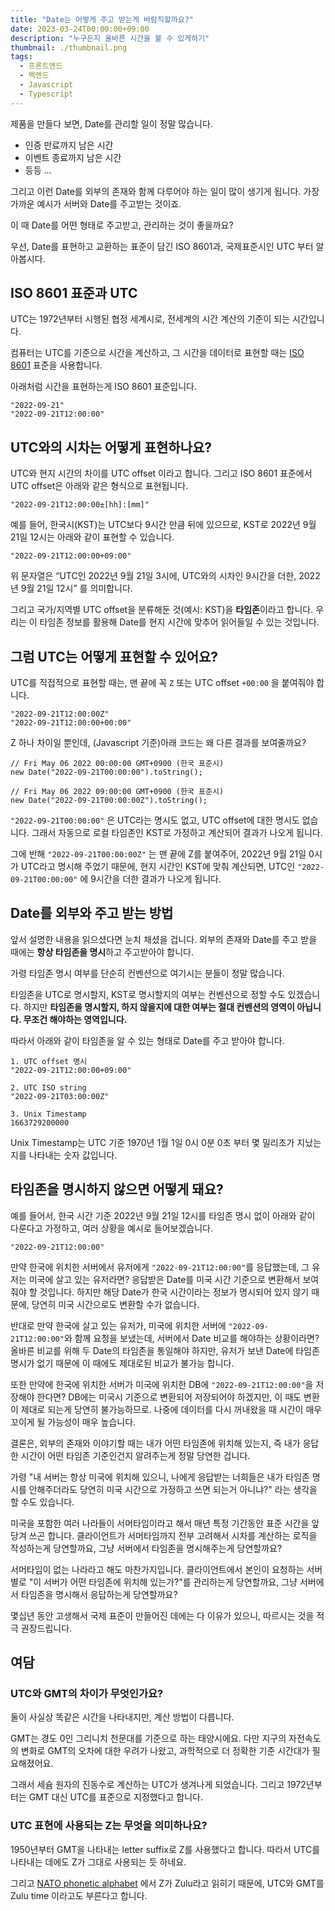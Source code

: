 ```yaml
---
title: "Date는 어떻게 주고 받는게 바람직할까요?"
date: 2023-03-24T00:00:00+09:00
description: "누구든지 올바른 시간을 볼 수 있게하기"
thumbnail: ./thumbnail.png
tags:
  - 프론트엔드
  - 백엔드
  - Javascript
  - Typescript
---
```


제품을 만들다 보면, Date를 관리할 일이 정말 많습니다.

- 인증 만료까지 남은 시간
- 이벤트 종료까지 남은 시간
- 등등 …

그리고 이런 Date를 외부의 존재와 함께 다루어야 하는 일이 많이 생기게 됩니다. 가장 가까운 예시가 서버와 Date를 주고받는 것이죠.

이 때 Date를 어떤 형태로 주고받고, 관리하는 것이 좋을까요?

우선, Date를 표현하고 교환하는 표준이 담긴 ISO 8601과, 국제표준시인 UTC 부터 알아봅시다.

## ISO 8601 표준과 UTC

UTC는 1972년부터 시행된 협정 세계시로, 전세계의 시간 계산의 기준이 되는 시간입니다.

컴퓨터는 UTC를 기준으로 시간을 계산하고, 그 시간을 데이터로 표현할 때는 [ISO 8601](https://ko.wikipedia.org/wiki/ISO_8601) 표준을 사용합니다.

아래처럼 시간을 표현하는게 ISO 8601 표준입니다.

```
"2022-09-21"
"2022-09-21T12:00:00"
```

## UTC와의 시차는 어떻게 표현하나요?

UTC와 현지 시간의 차이를 UTC offset 이라고 합니다. 그리고 ISO 8601 표준에서 UTC offset은 아래와 같은 형식으로 표현됩니다.

```
"2022-09-21T12:00:00±[hh]:[mm]"
```

예를 들어, 한국시(KST)는 UTC보다 9시간 만큼 뒤에 있으므로, KST로 2022년 9월 21일 12시는 아래와 같이 표현할 수 있습니다.

```
"2022-09-21T12:00:00+09:00"
```

위 문자열은 “UTC인 2022년 9월 21일 3시에, UTC와의 시차인 9시간을 더한, 2022년 9월 21일 12시” 를 의미합니다.

그리고 국가/지역별 UTC offset을 분류해둔 것(예시: KST)을 **타임존**이라고 합니다. 우리는 이 타임존 정보를 활용해 Date를 현지 시간에 맞추어 읽어들일 수 있는 것입니다.

## 그럼 UTC는 어떻게 표현할 수 있어요?

UTC를 직접적으로 표현할 때는, 맨 끝에 꼭 `Z` 또는 UTC offset `+00:00` 을 붙여줘야 합니다.

```
"2022-09-21T12:00:00Z"
"2022-09-21T12:00:00+00:00"
```

Z 하나 차이일 뿐인데, (Javascript 기준)아래 코드는 왜 다른 결과를 보여줄까요?

```tsx
// Fri May 06 2022 00:00:00 GMT+0900 (한국 표준시)
new Date("2022-09-21T00:00:00").toString();

// Fri May 06 2022 09:00:00 GMT+0900 (한국 표준시)
new Date("2022-09-21T00:00:00Z").toString();
```

`"2022-09-21T00:00:00"` 은 UTC라는 명시도 없고, UTC offset에 대한 명시도 없습니다. 그래서 자동으로 로컬 타임존인 KST로 가정하고 계산되어 결과가 나오게 됩니다.

그에 반해 `"2022-09-21T00:00:00Z"` 는 맨 끝에 Z를 붙여주어, 2022년 9월 21일 0시가 UTC라고 명시해 주었기 때문에, 현지 시간인 KST에 맞춰 계산되면, UTC인 `"2022-09-21T00:00:00"` 에 9시간을 더한 결과가 나오게 됩니다.

## Date를 외부와 주고 받는 방법

앞서 설명한 내용을 읽으셨다면 눈치 채셨을 겁니다. 외부의 존재와 Date를 주고 받을 때에는 **항상 타임존을 명시**하고 주고받아야 합니다.

가령 타임존 명시 여부를 단순히 컨벤션으로 여기시는 분들이 정말 많습니다.

타임존을 UTC로 명시할지, KST로 명시할지의 여부는 컨벤션으로 정할 수도 있겠습니다. 하지만 **타임존을 명시할지, 하지 않을지에 대한 여부는 절대 컨벤션의 영역이 아닙니다. 무조건 해야하는 영역입니다.**

따라서 아래와 같이 타임존을 알 수 있는 형태로 Date를 주고 받아야 합니다.

```
1. UTC offset 명시
"2022-09-21T12:00:00+09:00"

2. UTC ISO string
"2022-09-21T03:00:00Z"

3. Unix Timestamp
1663729200000
```

Unix Timestamp는 UTC 기준 1970년 1월 1일 0시 0분 0초 부터 몇 밀리초가 지났는지를 나타내는 숫자 값입니다.

## 타임존을 명시하지 않으면 어떻게 돼요?

예를 들어서, 한국 시간 기준 2022년 9월 21일 12시를 타임존 명시 없이 아래와 같이 다룬다고 가정하고, 여러 상황을 예시로 들어보겠습니다.

```
"2022-09-21T12:00:00"
```

만약 한국에 위치한 서버에서 유저에게 `"2022-09-21T12:00:00"`를 응답했는데, 그 유저는 미국에 살고 있는 유저라면? 응답받은 Date를 미국 시간 기준으로 변환해서 보여줘야 할 것입니다. 하지만 해당 Date가 한국 시간이라는 정보가 명시되어 있지 않기 때문에, 당연히 미국 시간으로도 변환할 수가 없습니다.

반대로 만약 한국에 살고 있는 유저가, 미국에 위치한 서버에 `"2022-09-21T12:00:00"`와 함께 요청을 보냈는데, 서버에서 Date 비교를 해야하는 상황이라면? 올바른 비교를 위해 두 Date의 타임존을 통일해야 하지만, 유저가 보낸 Date에 타임존 명시가 없기 때문에 이 때에도 제대로된 비교가 불가능 합니다.

또한 만약에 한국에 위치한 서버가 미국에 위치한 DB에 `"2022-09-21T12:00:00"`을 저장해야 한다면? DB에는 미국시 기준으로 변환되어 저장되어야 하겠지만, 이 때도 변환이 제대로 되는게 당연히 불가능하므로. 나중에 데이터를 다시 꺼내왔을 때 시간이 매우 꼬이게 될 가능성이 매우 높습니다.

결론은, 외부의 존재와 이야기할 때는 내가 어떤 타임존에 위치해 있는지, 즉 내가 응답한 시간이 어떤 타임존 기준인건지 알려주는게 정말 당연한 겁니다.

가령 "내 서버는 항상 미국에 위치해 있으니, 나에게 응답받는 너희들은 내가 타임존 명시를 안해주더라도 당연히 미국 시간으로 가정하고 쓰면 되는거 아니냐?" 라는 생각을 할 수도 있습니다.

미국을 포함한 여러 나라들이 서머타임이라고 해서 매년 특정 기간동안 표준 시간을 앞당겨 쓰곤 합니다. 클라이언트가 서머타임까지 전부 고려해서 시차를 계산하는 로직을 작성하는게 당연할까요, 그냥 서버에서 타임존을 명시해주는게 당연할까요?

서머타임이 없는 나라라고 해도 마찬가지입니다. 클라이언트에서 본인이 요청하는 서버 별로 "이 서버가 어떤 타임존에 위치해 있는가?"를 관리하는게 당연할까요, 그냥 서버에서 타임존을 명시해서 응답하는게 당연할까요?

몇십년 동안 고생해서 국제 표준이 만들어진 데에는 다 이유가 있으니, 따르시는 것을 적극 권장드립니다.

## 여담

### UTC와 GMT의 차이가 무엇인가요?

둘이 사실상 똑같은 시간을 나타내지만, 계산 방법이 다릅니다.

GMT는 경도 0인 그리니치 천문대를 기준으로 하는 태양시에요. 다만 지구의 자전속도의 변화로 GMT의 오차에 대한 우려가 나왔고, 과학적으로 더 정확한 기준 시간대가 필요해졌어요.

그래서 세슘 원자의 진동수로 계산하는 UTC가 생겨나게 되었습니다. 그리고 1972년부터는 GMT 대신 UTC를 표준으로 지정했다고 합니다.

### UTC 표현에 사용되는 Z는 무엇을 의미하나요?

1950년부터 GMT을 나타내는 letter suffix로 Z를 사용했다고 합니다. 따라서 UTC를 나타내는 데에도 Z가 그대로 사용되는 듯 하네요.

그리고 [NATO phonetic alphabet](https://en.wikipedia.org/wiki/NATO_phonetic_alphabet) 에서 Z가 Zulu라고 읽히기 때문에, UTC와 GMT를 Zulu time 이라고도 부른다고 합니다.
